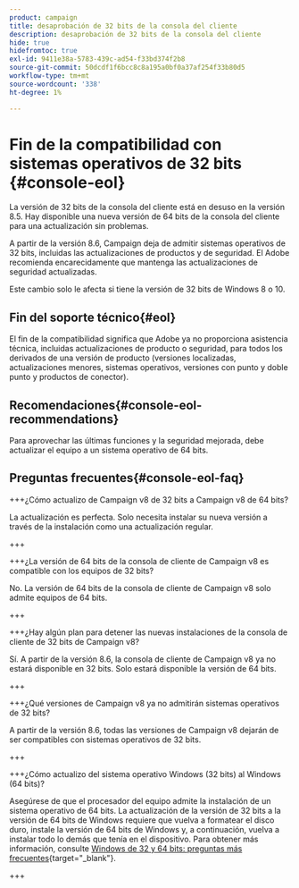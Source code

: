 ```yaml
---
product: campaign
title: desaprobación de 32 bits de la consola del cliente
description: desaprobación de 32 bits de la consola del cliente
hide: true
hidefromtoc: true
exl-id: 9411e38a-5783-439c-ad54-f33bd374f2b8
source-git-commit: 50dcdf1f6bcc8c8a195a0bf0a37af254f33b80d5
workflow-type: tm+mt
source-wordcount: '338'
ht-degree: 1%

---
```


# Fin de la compatibilidad con sistemas operativos de 32 bits {#console-eol}

La versión de 32 bits de la consola del cliente está en desuso en la versión 8.5. Hay disponible una nueva versión de 64 bits de la consola del cliente para una actualización sin problemas.

A partir de la versión 8.6, Campaign deja de admitir sistemas operativos de 32 bits, incluidas las actualizaciones de productos y de seguridad. El Adobe recomienda encarecidamente que mantenga las actualizaciones de seguridad actualizadas.

Este cambio solo le afecta si tiene la versión de 32 bits de Windows 8 o 10.

## Fin del soporte técnico{#eol}

El fin de la compatibilidad significa que Adobe ya no proporciona asistencia técnica, incluidas actualizaciones de producto o seguridad, para todos los derivados de una versión de producto (versiones localizadas, actualizaciones menores, sistemas operativos, versiones con punto y doble punto y productos de conector).

## Recomendaciones{#console-eol-recommendations}

Para aprovechar las últimas funciones y la seguridad mejorada, debe actualizar el equipo a un sistema operativo de 64 bits.

## Preguntas frecuentes{#console-eol-faq}

+++¿Cómo actualizo de Campaign v8 de 32 bits a Campaign v8 de 64 bits?

La actualización es perfecta. Solo necesita instalar su nueva versión a través de la instalación como una actualización regular.

+++

+++¿La versión de 64 bits de la consola de cliente de Campaign v8 es compatible con los equipos de 32 bits?

No. La versión de 64 bits de la consola de cliente de Campaign v8 solo admite equipos de 64 bits.

+++

+++¿Hay algún plan para detener las nuevas instalaciones de la consola de cliente de 32 bits de Campaign v8?

Sí. A partir de la versión 8.6, la consola de cliente de Campaign v8 ya no estará disponible en 32 bits. Solo estará disponible la versión de 64 bits.

+++

+++¿Qué versiones de Campaign v8 ya no admitirán sistemas operativos de 32 bits?

A partir de la versión 8.6, todas las versiones de Campaign v8 dejarán de ser compatibles con sistemas operativos de 32 bits.

+++

+++¿Cómo actualizo del sistema operativo Windows (32 bits) al Windows (64 bits)?

Asegúrese de que el procesador del equipo admite la instalación de un sistema operativo de 64 bits. La actualización de la versión de 32 bits a la versión de 64 bits de Windows requiere que vuelva a formatear el disco duro, instale la versión de 64 bits de Windows y, a continuación, vuelva a instalar todo lo demás que tenía en el dispositivo. Para obtener más información, consulte [Windows de 32 y 64 bits: preguntas más frecuentes](https://support.microsoft.com/en-us/windows/32-bit-and-64-bit-windows-frequently-asked-questions-c6ca9541-8dce-4d48-0415-94a3faa2e13d){target="_blank"}.

+++

<!--
+++ How do I check if I am on a 32-bit computer or 64-bit?

**WINDOWS 10 AND WINDOWS 8.1**

1. Click the **Start** button, then select **Settings** > **System** > **About**.
1. Under **Device specifications**, see **System type**.

**WINDOWS 7**
1. Select the **Start** button, right-click **Computer** and select **Properties**.
1. Under **System**, see the system type.

For more information, see [32-bit and 64-bit Windows: Frequently asked questions](https://support.microsoft.com/en-us/windows/32-bit-and-64-bit-windows-frequently-asked-questions-c6ca9541-8dce-4d48-0415-94a3faa2e13d){target="_blank"}.

+++
-->

